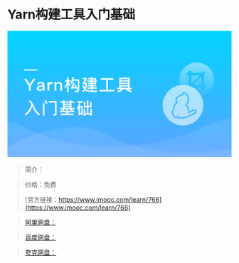 # Yarn构建工具入门基础

![img](../../assets/5fe442f70001c8df05400304.jpg)

> 简介：

> 价格：免费

> [官方链接：https://www.imooc.com/learn/766](https://www.imooc.com/learn/766)

> [阿里网盘：]()

> [百度网盘：]()

> [夸克网盘：]()
